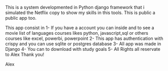 This is a system developmented in Python django framework that i simulated the Netflix copy to show my skills in this tools. This is public a public app too.

This app consist in
1- If you have a account you can inside and to see a movie list of languages courses likes python, javascript,sql or others courses like excel, powerbi, powerpoint
2- This app has authentication with crispy and you can use sqlite or postgres database
3- All app was made in Django
4- You can to download with study goals
5- All Rights all reservate to Alex
Thank you!

Alex

